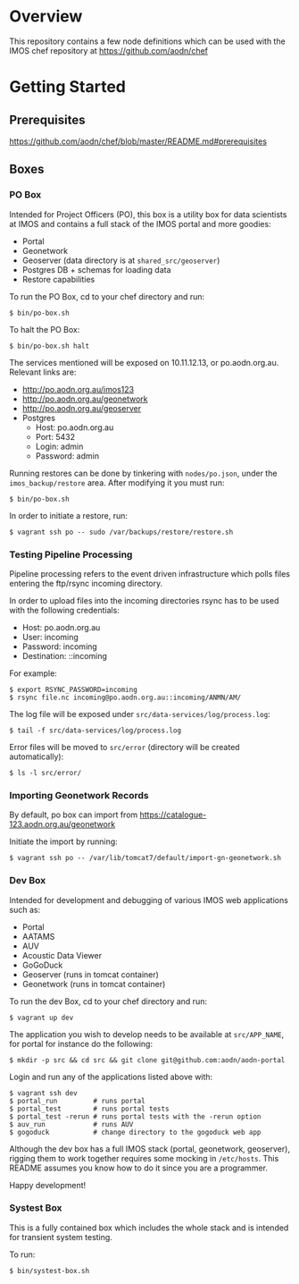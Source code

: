 # Overview

This repository contains a few node definitions which can be used with the IMOS
chef repository at https://github.com/aodn/chef

# Getting Started

## Prerequisites

https://github.com/aodn/chef/blob/master/README.md#prerequisites

## Boxes

### PO Box

Intended for Project Officers (PO), this box is a utility box for data
scientists at IMOS and contains a full stack of the IMOS portal and more
goodies:
 * Portal
 * Geonetwork
 * Geoserver (data directory is at `shared_src/geoserver`)
 * Postgres DB + schemas for loading data
 * Restore capabilities

To run the PO Box, cd to your chef directory and run:
```
$ bin/po-box.sh
```

To halt the PO Box:
```
$ bin/po-box.sh halt
```

The services mentioned will be exposed on 10.11.12.13, or po.aodn.org.au.
Relevant links are:
 * http://po.aodn.org.au/imos123
 * http://po.aodn.org.au/geonetwork
 * http://po.aodn.org.au/geoserver
 * Postgres
   * Host: po.aodn.org.au
   * Port: 5432
   * Login: admin
   * Password: admin

Running restores can be done by tinkering with `nodes/po.json`, under the
`imos_backup/restore` area. After modifying it you must run:
```
$ bin/po-box.sh
```

In order to initiate a restore, run:
```
$ vagrant ssh po -- sudo /var/backups/restore/restore.sh
```

### Testing Pipeline Processing

Pipeline processing refers to the event driven infrastructure which polls files
entering the ftp/rsync incoming directory.

In order to upload files into the incoming directories rsync has to be used
with the following credentials:
 * Host: po.aodn.org.au
 * User: incoming
 * Password: incoming
 * Destination: ::incoming

For example:
```
$ export RSYNC_PASSWORD=incoming
$ rsync file.nc incoming@po.aodn.org.au::incoming/ANMN/AM/
```

The log file will be exposed under `src/data-services/log/process.log`:
```
$ tail -f src/data-services/log/process.log
```

Error files will be moved to `src/error` (directory will be created automatically):
```
$ ls -l src/error/
```

### Importing Geonetwork Records

By default, po box can import from https://catalogue-123.aodn.org.au/geonetwork

Initiate the import by running:
```
$ vagrant ssh po -- /var/lib/tomcat7/default/import-gn-geonetwork.sh
```

### Dev Box

Intended for development and debugging of various IMOS web applications such as:
 * Portal
 * AATAMS
 * AUV
 * Acoustic Data Viewer
 * GoGoDuck
 * Geoserver (runs in tomcat container)
 * Geonetwork (runs in tomcat container)

To run the dev Box, cd to your chef directory and run:
```
$ vagrant up dev
```

The application you wish to develop needs to be available at `src/APP_NAME`,
for portal for instance do the following:
```
$ mkdir -p src && cd src && git clone git@github.com:aodn/aodn-portal
```

Login and run any of the applications listed above with:
```
$ vagrant ssh dev
$ portal_run         # runs portal
$ portal_test        # runs portal tests
$ portal_test -rerun # runs portal tests with the -rerun option
$ auv_run            # runs AUV
$ gogoduck           # change directory to the gogoduck web app
```

Although the dev box has a full IMOS stack (portal, geonetwork, geoserver),
rigging them to work together requires some mocking in `/etc/hosts`. This
README assumes you know how to do it since you are a programmer.

Happy development!

### Systest Box

This is a fully contained box which includes the whole stack and is intended
for transient system testing.

To run:
```
$ bin/systest-box.sh
```
